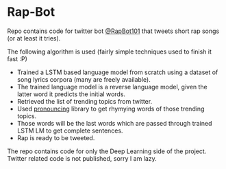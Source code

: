 # Rap-Bot

Repo contains code for twitter bot [@RapBot101](https://twitter.com/rapbot101) that tweets short rap songs (or at least it tries).

The following algorithm is used (fairly simple techniques used to finish it fast :P)

- Trained a LSTM based language model from scratch using a dataset of song lyrics corpora (many are freely available).
- The trained language model is a reverse language model, given the latter word it predicts the initial words.
- Retrieved the list of trending topics from twitter.
- Used [pronouncing](https://pypi.org/project/pronouncing/) library to get rhymying words of those trending topics.
- Those words will be the last words which are passed through trained LSTM LM to get complete sentences.
- Rap is ready to be tweeted.

The repo contains code for only the Deep Learning side of the project. Twitter related code is not published, sorry I am lazy.
